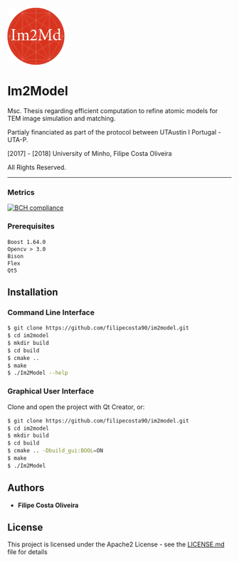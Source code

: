 ![alt text](https://raw.githubusercontent.com/filipecosta90/im2model/master/resources/AppIcon128.png)


# Im2Model
Msc. Thesis regarding efficient computation to refine atomic models for TEM image simulation and matching.

Partialy financiated as part of the protocol between UTAustin I Portugal - UTA-P.

[2017] - [2018] University of Minho, Filipe Costa Oliveira 

All Rights Reserved. 

********************************************************************************

### Metrics 
[![BCH compliance](https://bettercodehub.com/edge/badge/filipecosta90/im2model?branch=master)](https://bettercodehub.com/)

### Prerequisites

```
Boost 1.64.0
Opencv > 3.0
Bison
Flex
Qt5
```

## Installation
### Command Line Interface

```sh
$ git clone https://github.com/filipecosta90/im2model.git
$ cd im2model
$ mkdir build
$ cd build
$ cmake ..
$ make
$ ./Im2Model --help
```

### Graphical User Interface
Clone and open the project with Qt Creator, or:

```sh
$ git clone https://github.com/filipecosta90/im2model.git
$ cd im2model 
$ mkdir build
$ cd build
$ cmake .. -Dbuild_gui:BOOL=ON
$ make
$ ./Im2Model
```

## Authors

* **Filipe Costa Oliveira** 

## License

This project is licensed under the Apache2 License - see the [LICENSE.md](LICENSE.md) file for details


